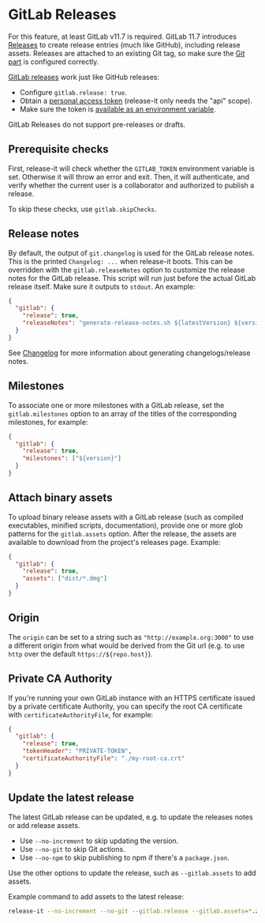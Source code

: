 # GitLab Releases

For this feature, at least GitLab v11.7 is required. GitLab 11.7 introduces
[Releases](https://docs.gitlab.com/ce/user/project/releases/) to create release entries (much like GitHub), including
release assets. Releases are attached to an existing Git tag, so make sure the [Git part](./git.md) is configured
correctly.

[GitLab releases](https://docs.gitlab.com/ce/user/project/releases/) work just like GitHub releases:

- Configure `gitlab.release: true`.
- Obtain a [personal access token](https://gitlab.com/profile/personal_access_tokens) (release-it only needs the "api"
  scope).
- Make sure the token is [available as an environment variable](./environment-variables.md).

GitLab Releases do not support pre-releases or drafts.

## Prerequisite checks

First, release-it will check whether the `GITLAB_TOKEN` environment variable is set. Otherwise it will throw an error
and exit. Then, it will authenticate, and verify whether the current user is a collaborator and authorized to publish a
release.

To skip these checks, use `gitlab.skipChecks`.

## Release notes

By default, the output of `git.changelog` is used for the GitLab release notes. This is the printed `Changelog: ...`
when release-it boots. This can be overridden with the `gitlab.releaseNotes` option to customize the release notes for
the GitLab release. This script will run just before the actual GitLab release itself. Make sure it outputs to `stdout`.
An example:

```json
{
  "gitlab": {
    "release": true,
    "releaseNotes": "generate-release-notes.sh ${latestVersion} ${version}"
  }
}
```

See [Changelog](./changelog.md) for more information about generating changelogs/release notes.

## Milestones

To associate one or more milestones with a GitLab release, set the `gitlab.milestones` option to an array of the
titles of the corresponding milestones, for example:

```json
{
  "gitlab": {
    "release": true,
    "milestones": ["${version}"]
  }
}
```

## Attach binary assets

To upload binary release assets with a GitLab release (such as compiled executables, minified scripts, documentation),
provide one or more glob patterns for the `gitlab.assets` option. After the release, the assets are available to
download from the project's releases page. Example:

```json
{
  "gitlab": {
    "release": true,
    "assets": ["dist/*.dmg"]
  }
}
```

## Origin

The `origin` can be set to a string such as `"http://example.org:3000"` to use a different origin from what would be
derived from the Git url (e.g. to use `http` over the default `https://${repo.host}`).

## Private CA Authority

If you're running your own GitLab instance with an HTTPS certificate issued by a private certificate Authority, you can
specify the root CA certificate with `certificateAuthorityFile`, for example:

```json
{
  "gitlab": {
    "release": true,
    "tokenHeader": "PRIVATE-TOKEN",
    "certificateAuthorityFile": "./my-root-ca.crt"
  }
}
```

## Update the latest release

The latest GitLab release can be updated, e.g. to update the releases notes or add release assets.

- Use `--no-increment` to skip updating the version.
- Use `--no-git` to skip Git actions.
- Use `--no-npm` to skip publishing to npm if there's a `package.json`.

Use the other options to update the release, such as `--gitlab.assets` to add assets.

Example command to add assets to the latest release:

```bash
release-it --no-increment --no-git --gitlab.release --gitlab.assets=*.zip
```
